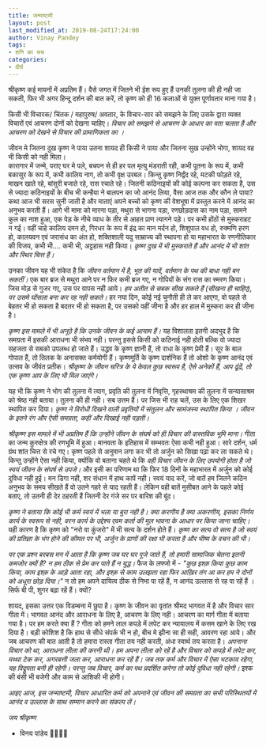 ```yaml
---
title: जन्माष्टमी
layout: post
last_modified_at: 2019-08-24T17:24:00
author: Vinay Pandey
tags:
- शनि का सच
categories:
- दीर्घ
---
```

श्रीकृष्ण कई मायनों में अप्रतिम हैं। वैसे जगत में जितने भी ईश रूप हुए हैं उनकी तुलना की ही नही जा सकती, फिर भी अगर हिन्दू दर्शन की बात करें, तो कृष्ण को ही 16 कलाओं से युक्त पूर्णावतार माना गया है। 

किसी भी विचारक/ चिंतक / महापुरुष/ अवतार, के विचार-सार को समझने के लिए उसके द्वारा व्यक्त विचारों एवं आचरण दोनों को देखना चाहिए।  *विचार को समझने से आचरण के आधार का पता चलता है और आचरण को देखने से विचार की प्रामाणिकता का ।*  

जीवन मे जितना दुख कृष्ण ने पाया उतना शायद ही किसी ने पाया और जितना सुख उन्होंने भोगा, शायद वह भी किसी को नही मिला।  
कारागार में जन्मे, पराए घर मे पले, बचपन से ही हर पल मृत्यु मंडराती रही, कभी पूतना के रूप में, कभी बकासुर के रूप में, कभी कालिय नाग, तो कभी वृक्ष उरबल। किन्तु कृष्ण निर्द्वंद रहे, मटकी फोड़ते रहे, माखन खाते रहे, बांसुरी बजाते रहे, रास रचाते रहे। जितनी कठिनाइयों की कोई कल्पना कर सकता है, उस से ज्यादा कठिनाइयों के बीच भी कन्हैया ने बालपन का जो आनंद लिया, वैसा आज तक और कौन ले पाया?  कथा आज भी सरस सुनी जाती है और माताएं अपने बच्चों को कृष्ण की वेशभूषा में प्रस्तुत करने में आनंद का अनुभव करती हैं। 
आगे भी मामा को मारना पड़ा, मथुरा से भागना पड़ा, रणछोड़दास का नाम पड़ा, सामने कुल का नाश हुआ, एक पेड़ के नीचे व्याध के तीर से आहत प्राण त्यागने पड़े। पर कभी होंठों से मुस्कराहट न गई। 
वहीं चाहे कालिय दमन हो, गिरधर के रूप में इंद्र का मान मर्दन हो, शिशुपाल वध हो, रुक्मणि हरण हो, कालयवन एवं जरासंध का अंत हो, शक्तिशाली यदु साम्राज्य की स्थापना हो या महाभारत के रणनीतिकार की विजय, कभी भी.... कभी भी, अट्टहास नही किया। *कृष्ण दुख में भी मुस्कराते हैं और आनंद में भी शांत और स्थिर चित्त हैं।*

 उनका जीवन यह भी संकेत है कि *जीवन वर्तमान में है, भूत की यादें, वर्तमान के पथ की बाधा नही बन सकतीं।* एक बार ब्रज से मथुरा आने पर न फिर कभी ब्रज गए, न गोपियों के संग रास का स्मरण किया। जिस मोड़ से गुजर गए, उस पर वापस नही आये। *हम अतीत से सबक सीख सकते हैं (सीखना ही चाहिए), पर उसमे घोंसला बना कर रह नही सकते।* हर नया दिन, कोई नई चुनौती ही ले कर आएगा, वो पहले से बेहतर भी हो सकता है बदतर भी हो सकता है, पर उसको वहीं जीना है और हर हाल में मुस्करा कर ही जीना है। 

*कृष्ण इस मामले में भी अनूठे है कि उनके जीवन के कई आयाम हैं।* यह विशालता इतनी अदभुद है कि समग्रता में इसकी आराधना भी संभव नही। परन्तु इससे किसी को कठिनाई नही होती बल्कि वो ज्यादा सहजता से सबको उपलब्ध हो जाते हैं। उद्धव के कृष्ण ज्ञानी हैं, तो राधा के कृष्ण प्रेमी हैं। सूर के बाल गोपाल हैं, तो तिलक के अनासक्त कर्मयोगी हैं।  कृष्णमूर्ति के कृष्ण दार्शनिक हैं तो ओशो के कृष्ण आनंद एवं उत्सव के जीवंत प्रतीक। *श्रीकृष्ण के जीवन चरित्र के ये केवल कुछ स्वरूप है, ऐसे अनेकों हैं, आप ढूंढें, तो एक कृष्ण आप के लिए भी मिल जाएंगे।*

यह भी कि कृष्ण ने भोग की तुलना में त्याग, प्रवृति की तुलना में निवृत्ति, गृहस्थाश्रम की तुलना में सन्यासाश्रम को श्रेष्ठ नही बताया। तुलना की ही नही। सब उत्तम हैं। पर जिस भी राह चलें, उस के लिए एक शिखर स्थापित कर दिया। *कृष्ण ने विरोधी दिखने वाली प्रवृतियों में संतुलन और सामंजस्य स्थापित किया । जीवन के इतने रंग और ऐसी समग्रता,  कहीं और दिखाई नही पड़ती।*

*श्रीकृष्ण इस मामले में भी अप्रतिम हैं कि उन्होंने जीवन के संघर्ष को ही विचार की वास्तविक भूमि माना।* गीता का जन्म कुरुक्षेत्र की रणभूमि में हुआ। मानवता के इतिहास में सम्भवतः ऐसा कभी नही हुआ। सारे दर्शन, धर्म ग्रंथ शांत चित्त से रचे गए। कृष्ण पहले से अनुमान लगा कर भी तो अर्जुन को सिखा पढ़ा कर ला सकते थे। किन्तु उन्होंने ऐसा नही किया, क्योंकि वो बताना चहते थे कि *वही विचार जीवन के लिए उपयोगी होता है जो स्वयं जीवन के संघर्ष से उपजे।* और इसी का परिणाम था कि फिर 18 दिनों के महाभारत में अर्जुन को कोई दुविधा नही हुई। मन डिगा नही, शर संधान में हाथ कापें नही। स्वयं याद करें, जो बातें हम जितने कठिन अनुभव के समय सीखते हैं वो उतने गहरे से याद रहती हैं। लेकिन वही बातें मुसीबत आने के पहले कोई बताए, तो उतनी ही देर ठहरती हैं जितनी देर गंजे सर पर बारिश की बूंद।

*कृष्ण ने बताया कि कोई भी कर्म स्वयं में भला या बुरा नही है।  क्या करणीय है क्या अकरणीय, इसका निर्णय कार्य के स्वरूप से नही, वरन कार्य के उद्देश्य एवम कर्ता की मूल भावना के आधार पर किया जाना चाहिए।* यही कारण है कि कृष्ण को "नरो वा कुंजरो" में भी सत्य के दर्शन होते हैं। *कृष्ण का सत्य वो सत्य है जो स्वयं की प्रतिज्ञा के भंग होने की कीमत पर भी, अर्जुन के प्राणों की रक्षा भी करता है और भीष्म के वचन की भी।*

*पर एक प्रश्न बरबस मन में आता है कि कृष्ण जब घर घर पूजे जाते हैं, तो हमारी सामाजिक चेतना इतनी कमजोर क्यों है? न हम ठीक से प्रेम कर पाते हैं न युद्ध।*
फैज के लफ्जो में -
_"कुछ इश्क़ किया कुछ काम किया,_
_काम इश्क़ के आड़े आता रहा,_
_और इश्क़ से काम उलझता रहा_
_फिर आख़िर तंग आ कर हम ने_
_दोनों को अधूरा छोड़ दिया।"_
न तो हम अपने दायित्व ठीक से निभा पा रहें हैं, न आनंद उल्लास से रह पा रहें हैं । सिर्फ बी पी, शुगर बढ़ा रहें हैं। क्यों? 

शायद, इसका उत्तर एक विडम्बना में छुपा है। कृष्ण के जीवन का वृतांत श्रीमद भागवत में है और विचार सार गीता में। भागवत आनंद और आराधना के लिए है, आचरण के लिए नही। आचरण का मार्ग गीता में बताया गया है। 
पर हम करते क्या हैं ? गीता को हमने लाल कपड़े में लपेट कर न्यायालय में कसम खाने के लिए रख दिया है। बड़ी कोशिश है कि हाथ से सीधे संपर्क भी न हो, बीच मे झीना सा ही सही, आवरण रहा आये। और जब आचरण की बात आती है तो हमारा रास्ता गीता तय नही करती, अंधा स्वार्थ तय करता है। *अपनाना विचार को था, आराधना लीला की करनी थी। हम अपना लीला को रहें है और विचार को कपड़े में लपेट कर, मथ्था टेक कर, अगरबत्ती जला कर, आराधना कर रहें हैं।   जब तक कर्म और विचार में ऐसा भटकाव रहेगा, यह विद्रूपता बनी ही रहेगी। परन्तु जब विचार, कर्म का पथ प्रदर्शित करेगा तो कोई दुविधा नही रहेगी।* इश्क की बंसी भी बजेगी और काम से आशिकी भी होगी।

*आइए आज, इस जन्माष्टमी, विचार आधारित कर्म को अपनाने एवं जीवन की समग्रता का सभी परिस्थितयों में आनंद व उल्लास के साथ सम्मान करने का संकल्प लें।*

*जय श्रीकृष्ण*

- विनय पांडेय
🙏🌷🌷🙏


